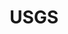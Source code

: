 ---
# This topic lives at
# https://digital.gov/topics/usgs

# Topic Title
title: "USGS"

# description — keep it short and clear
summary: ""

# Weight
weight: 1

# For more information on managing topics,
# see https://github.com/GSA/digitalgov.gov/wiki/topics
---